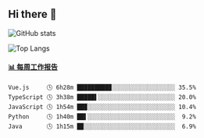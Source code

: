 ## Hi there 👋

![GitHub stats](https://github-readme-stats.orilight.top/api?username=orilights)

![Top Langs](https://github-readme-stats.orilight.top/api/top-langs/?username=orilights&layout=compact)

<!-- waka-box start -->
#### <a href="https://gist.github.com/92c8d5b388768c10efcba86e82b7c4fb" target="_blank">📊 每周工作报告</a>
```text
Vue.js     🕓 6h28m █████████▉░░░░░░░░░░░░░░░░░░ 35.5%
TypeScript 🕓 3h38m █████▌░░░░░░░░░░░░░░░░░░░░░░ 20.0%
JavaScript 🕓 1h54m ██▉░░░░░░░░░░░░░░░░░░░░░░░░░ 10.4%
Python     🕓 1h40m ██▌░░░░░░░░░░░░░░░░░░░░░░░░░  9.2%
Java       🕓 1h15m █▉░░░░░░░░░░░░░░░░░░░░░░░░░░  6.9%
```
<!-- Powered by https://github.com/journey-ad/waka-box-go . -->
<!-- waka-box end -->
